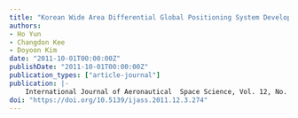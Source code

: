 ```yaml
---
title: "Korean Wide Area Differential Global Positioning System Development Status  Preliminary Test Results"
authors:
- Ho Yun
- Changdon Kee
- Doyoon Kim
date: "2011-10-01T00:00:00Z"
publishDate: "2011-10-01T00:00:00Z"
publication_types: ["article-journal"]
publication: |-
    International Journal of Aeronautical  Space Science, Vol. 12, No. 3, Oct 2011, pp 225-232
doi: "https://doi.org/10.5139/ijass.2011.12.3.274"
---
```

